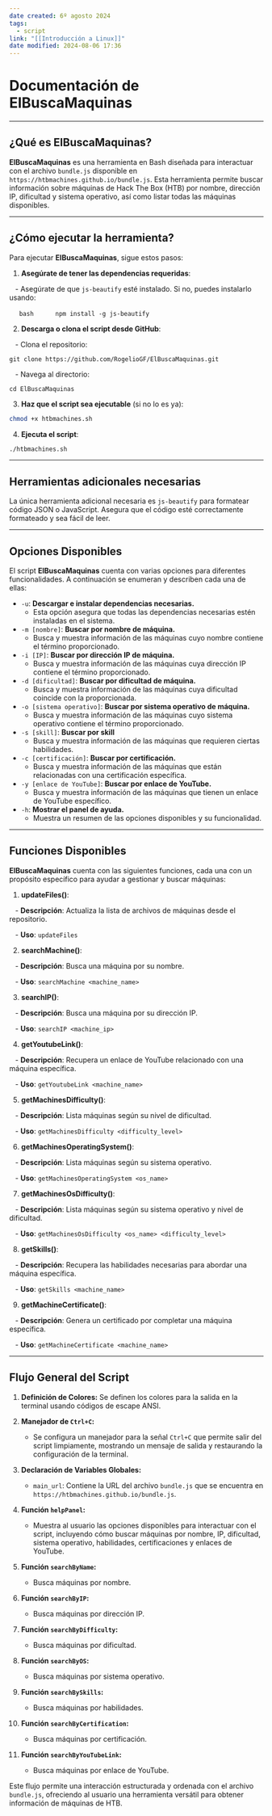 ```yaml
---
date created: 6º agosto 2024
tags:
  - script
link: "[[Introducción a Linux]]"
date modified: 2024-08-06 17:36
---
```

  

# Documentación de ElBuscaMaquinas


---

  

## ¿Qué es ElBuscaMaquinas?

  

**ElBuscaMaquinas** es una herramienta en Bash diseñada para interactuar con el archivo `bundle.js` disponible en `https://htbmachines.github.io/bundle.js`. Esta herramienta permite buscar información sobre máquinas de Hack The Box (HTB) por nombre, dirección IP, dificultad y sistema operativo, así como listar todas las máquinas disponibles.  



---

  

## ¿Cómo ejecutar la herramienta?

  

Para ejecutar **ElBuscaMaquinas**, sigue estos pasos:

  

1. **Asegúrate de tener las dependencias requeridas**:

   - Asegúrate de que `js-beautify` esté instalado. Si no, puedes instalarlo usando:

     ```bash
     npm install -g js-beautify
     ```

2. **Descarga o clona el script desde GitHub**:

   - Clona el repositorio:

```shell
git clone https://github.com/RogelioGF/ElBuscaMaquinas.git
```

   - Navega al directorio:

```shell
cd ElBuscaMaquinas
```

3. **Haz que el script sea ejecutable** (si no lo es ya):

```bash
chmod +x htbmachines.sh
```

4. **Ejecuta el script**:

```bash
./htbmachines.sh
```
  

---
  

## Herramientas adicionales necesarias

  

La única herramienta adicional necesaria es `js-beautify` para formatear código JSON o JavaScript. Asegura que el código esté correctamente formateado y sea fácil de leer.

  

---



## Opciones Disponibles

El script **ElBuscaMaquinas** cuenta con varias opciones para diferentes funcionalidades. A continuación se enumeran y describen cada una de ellas:

- `-u`: **Descargar e instalar dependencias necesarias.**
    - Esta opción asegura que todas las dependencias necesarias estén instaladas en el sistema.
- `-m [nombre]`: **Buscar por nombre de máquina.**
    - Busca y muestra información de las máquinas cuyo nombre contiene el término proporcionado.
- `-i [IP]`: **Buscar por dirección IP de máquina.**
    - Busca y muestra información de las máquinas cuya dirección IP contiene el término proporcionado.
- `-d [dificultad]`: **Buscar por dificultad de máquina.**
    - Busca y muestra información de las máquinas cuya dificultad coincide con la proporcionada.
- `-o [sistema operativo]`: **Buscar por sistema operativo de máquina.**
    - Busca y muestra información de las máquinas cuyo sistema operativo contiene el término proporcionado.
- `-s [skill]`: **Buscar por skill**
    - Busca y muestra información de las máquinas que requieren ciertas habilidades.
- `-c [certificación]`: **Buscar por certificación.**
	- Busca y muestra información de las máquinas que están relacionadas con una certificación específica.
- `-y [enlace de YouTube]`: **Buscar por enlace de YouTube.**
	- Busca y muestra información de las máquinas que tienen un enlace de YouTube específico.
- `-h`: **Mostrar el panel de ayuda.**
    - Muestra un resumen de las opciones disponibles y su funcionalidad.  




--- 



## Funciones Disponibles

  

**ElBuscaMaquinas** cuenta con las siguientes funciones, cada una con un propósito específico para ayudar a gestionar y buscar máquinas:

  

1. **updateFiles()**:

   - **Descripción**: Actualiza la lista de archivos de máquinas desde el repositorio.

   - **Uso**: `updateFiles`

  

2. **searchMachine()**:

   - **Descripción**: Busca una máquina por su nombre.

   - **Uso**: `searchMachine <machine_name>`

  

3. **searchIP()**:

   - **Descripción**: Busca una máquina por su dirección IP.

   - **Uso**: `searchIP <machine_ip>`

  

4. **getYoutubeLink()**:

   - **Descripción**: Recupera un enlace de YouTube relacionado con una máquina específica.

   - **Uso**: `getYoutubeLink <machine_name>`

  

5. **getMachinesDifficulty()**:

   - **Descripción**: Lista máquinas según su nivel de dificultad.

   - **Uso**: `getMachinesDifficulty <difficulty_level>`

  

6. **getMachinesOperatingSystem()**:

   - **Descripción**: Lista máquinas según su sistema operativo.

   - **Uso**: `getMachinesOperatingSystem <os_name>`

  

7. **getMachinesOsDifficulty()**:

   - **Descripción**: Lista máquinas según su sistema operativo y nivel de dificultad.

   - **Uso**: `getMachinesOsDifficulty <os_name> <difficulty_level>`

  

8. **getSkills()**:

   - **Descripción**: Recupera las habilidades necesarias para abordar una máquina específica.

   - **Uso**: `getSkills <machine_name>`

  

9. **getMachineCertificate()**:

   - **Descripción**: Genera un certificado por completar una máquina específica.

   - **Uso**: `getMachineCertificate <machine_name>`

  

---

## Flujo General del Script

1. **Definición de Colores:** Se definen los colores para la salida en la terminal usando códigos de escape ANSI.
    
2. **Manejador de `Ctrl+C`:**
    
    - Se configura un manejador para la señal `Ctrl+C` que permite salir del script limpiamente, mostrando un mensaje de salida y restaurando la configuración de la terminal.
3. **Declaración de Variables Globales:**
    
    - `main_url`: Contiene la URL del archivo `bundle.js` que se encuentra en `https://htbmachines.github.io/bundle.js`.
4. **Función `helpPanel`:**
    
    - Muestra al usuario las opciones disponibles para interactuar con el script, incluyendo cómo buscar máquinas por nombre, IP, dificultad, sistema operativo, habilidades, certificaciones y enlaces de YouTube.

5. **Función `searchByName`:**
    
    - Busca máquinas por nombre. 
	
1. **Función `searchByIP`:**
    
    - Busca máquinas por dirección IP.
	
1. **Función `searchByDifficulty`:**
    
    - Busca máquinas por dificultad. 
	
1. **Función `searchByOS`:**
    
    - Busca máquinas por sistema operativo. 
	
1. **Función `searchBySkills`:**
    
    - Busca máquinas por habilidades. 
    
10. **Función `searchByCertification`:**
    
    - Busca máquinas por certificación. 
	
11. **Función `searchByYouTubeLink`:**
    
    - Busca máquinas por enlace de YouTube. 


Este flujo permite una interacción estructurada y ordenada con el archivo `bundle.js`, ofreciendo al usuario una herramienta versátil para obtener información de máquinas de HTB.
